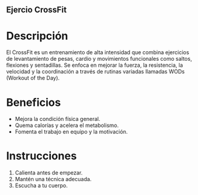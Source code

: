 ## Ejercio CrossFit

# Descripción
El CrossFit es un entrenamiento de alta intensidad que combina ejercicios de levantamiento de pesas, cardio y movimientos funcionales como saltos, flexiones y sentadillas. Se enfoca en mejorar la fuerza, la resistencia, la velocidad y la coordinación a través de rutinas variadas llamadas WODs (Workout of the Day).

# Beneficios
- Mejora la condición física general.
- Quema calorías y acelera el metabolismo.
- Fomenta el trabajo en equipo y la motivación.

# Instrucciones
1. Calienta antes de empezar.
2. Mantén una técnica adecuada.
3. Escucha a tu cuerpo.